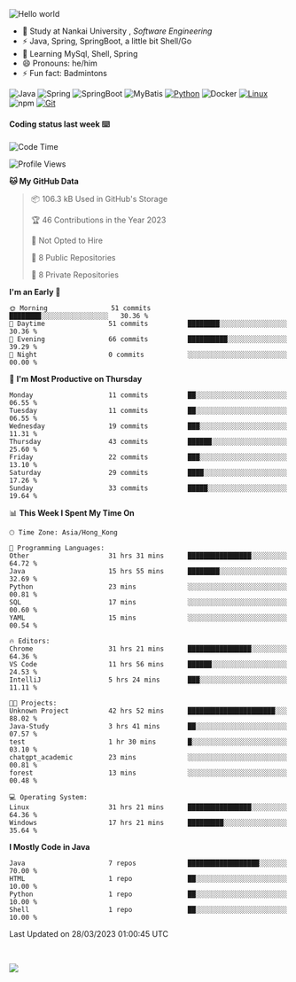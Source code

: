 

<img src="https://raw.githubusercontent.com/sagar-viradiya/sagar-viradiya/master/resources/banner.png" alt="Hello world">


<br/>


- 🍻  Study at Nankai University , _Software Engineering_
- ⚡  Java, Spring, SpringBoot, a little bit Shell/Go
- 🌱 Learning MySql, Shell, Spring
- 😄 Pronouns: he/him
- ⚡ Fun fact: Badmintons

![Java](https://img.shields.io/badge/-Java-007396?style=flat-square&logo=java&logoColor=ffffff)
![Spring](https://img.shields.io/badge/-Spring-green)
![SpringBoot](https://img.shields.io/badge/-SpringBoot-green)
![MyBatis](https://img.shields.io/badge/-MyBatis-yellowgreen)
[![Python](https://img.shields.io/badge/-Python-3776AB?style=flat-square&logo=python&logoColor=ffffff)](https://www.python.org/)
![Docker](https://img.shields.io/badge/Docker-2496ED?style=flat-square&logo=docker&logoColor=ffffff)
[![Linux](https://img.shields.io/badge/-Linux-333333?style=flat-square&logo=linux&logoColor=white)](https://www.linuxfoundation.org/)
![npm](https://img.shields.io/badge/-NPM-CB3837?style=flat-square&logo=npm&logoColor=white)
[![Git](https://img.shields.io/badge/-Git-f05032?style=flat-square&logo=git&logoColor=white)](https://git-scm.com/)

#### Coding status last week ⌨️

<!--START_SECTION:waka-->
![Code Time](http://img.shields.io/badge/Code%20Time-48%20hrs%2014%20mins-blue)

![Profile Views](http://img.shields.io/badge/Profile%20Views-530-blue)

**🐱 My GitHub Data** 

> 📦 106.3 kB Used in GitHub's Storage 
 > 
> 🏆 46 Contributions in the Year 2023
 > 
> 🚫 Not Opted to Hire
 > 
> 📜 8 Public Repositories 
 > 
> 🔑 8 Private Repositories 
 > 
**I'm an Early 🐤** 

```text
🌞 Morning                51 commits          ████████░░░░░░░░░░░░░░░░░   30.36 % 
🌆 Daytime                51 commits          ████████░░░░░░░░░░░░░░░░░   30.36 % 
🌃 Evening                66 commits          ██████████░░░░░░░░░░░░░░░   39.29 % 
🌙 Night                  0 commits           ░░░░░░░░░░░░░░░░░░░░░░░░░   00.00 % 
```
📅 **I'm Most Productive on Thursday** 

```text
Monday                   11 commits          ██░░░░░░░░░░░░░░░░░░░░░░░   06.55 % 
Tuesday                  11 commits          ██░░░░░░░░░░░░░░░░░░░░░░░   06.55 % 
Wednesday                19 commits          ███░░░░░░░░░░░░░░░░░░░░░░   11.31 % 
Thursday                 43 commits          ██████░░░░░░░░░░░░░░░░░░░   25.60 % 
Friday                   22 commits          ███░░░░░░░░░░░░░░░░░░░░░░   13.10 % 
Saturday                 29 commits          ████░░░░░░░░░░░░░░░░░░░░░   17.26 % 
Sunday                   33 commits          █████░░░░░░░░░░░░░░░░░░░░   19.64 % 
```


📊 **This Week I Spent My Time On** 

```text
🕑︎ Time Zone: Asia/Hong_Kong

💬 Programming Languages: 
Other                    31 hrs 31 mins      ████████████████░░░░░░░░░   64.72 % 
Java                     15 hrs 55 mins      ████████░░░░░░░░░░░░░░░░░   32.69 % 
Python                   23 mins             ░░░░░░░░░░░░░░░░░░░░░░░░░   00.81 % 
SQL                      17 mins             ░░░░░░░░░░░░░░░░░░░░░░░░░   00.60 % 
YAML                     15 mins             ░░░░░░░░░░░░░░░░░░░░░░░░░   00.54 % 

🔥 Editors: 
Chrome                   31 hrs 21 mins      ████████████████░░░░░░░░░   64.36 % 
VS Code                  11 hrs 56 mins      ██████░░░░░░░░░░░░░░░░░░░   24.53 % 
IntelliJ                 5 hrs 24 mins       ███░░░░░░░░░░░░░░░░░░░░░░   11.11 % 

🐱‍💻 Projects: 
Unknown Project          42 hrs 52 mins      ██████████████████████░░░   88.02 % 
Java-Study               3 hrs 41 mins       ██░░░░░░░░░░░░░░░░░░░░░░░   07.57 % 
test                     1 hr 30 mins        █░░░░░░░░░░░░░░░░░░░░░░░░   03.10 % 
chatgpt_academic         23 mins             ░░░░░░░░░░░░░░░░░░░░░░░░░   00.81 % 
forest                   13 mins             ░░░░░░░░░░░░░░░░░░░░░░░░░   00.48 % 

💻 Operating System: 
Linux                    31 hrs 21 mins      ████████████████░░░░░░░░░   64.36 % 
Windows                  17 hrs 21 mins      █████████░░░░░░░░░░░░░░░░   35.64 % 
```

**I Mostly Code in Java** 

```text
Java                     7 repos             ██████████████████░░░░░░░   70.00 % 
HTML                     1 repo              ██░░░░░░░░░░░░░░░░░░░░░░░   10.00 % 
Python                   1 repo              ██░░░░░░░░░░░░░░░░░░░░░░░   10.00 % 
Shell                    1 repo              ██░░░░░░░░░░░░░░░░░░░░░░░   10.00 % 
```




 Last Updated on 28/03/2023 01:00:45 UTC
<!--END_SECTION:waka-->

<br/>

![](https://github-profile-trophy.vercel.app/?username=quincysky&column=7)







